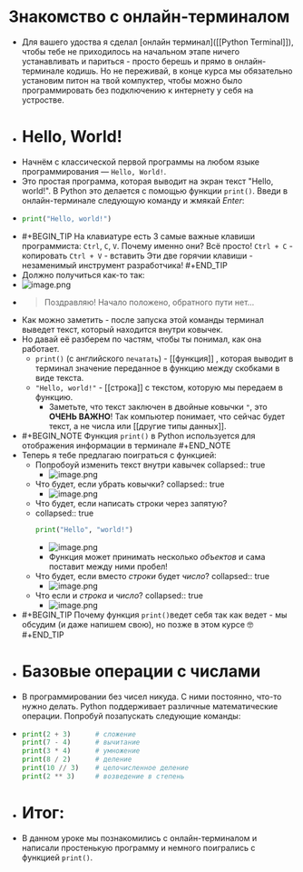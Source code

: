 # Знакомство с онлайн-терминалом
- Для вашего удоства я сделал [онлайн терминал]([[Python Terminal]]), чтобы тебе не приходилось на начальном этапе ничего устанавливать и париться - просто берешь и прямо в онлайн-терминале кодишь. Но не переживай, в конце курса мы обязательно установим питон на твой компуктер, чтобы можно было программировать без подключению к интернету у себя на устростве.
- # Hello, World!
- Начнём с классической первой программы на любом языке программирования — `Hello, World!`.
- Это простая программа, которая выводит на экран текст "Hello, world!". В Python это делается с помощью функции `print()`. Введи в онлайн-терминале следующую команду и жмякай *Enter*:
- ```python
  print("Hello, world!")
  ```
- #+BEGIN_TIP
  На клавиатуре есть 3 самые важные клавиши программиста: `Ctrl`, `C`, `V`. 
  Почему именно они? Всё просто!
  `Ctrl + C` - копировать
  `Ctrl + V` - вставить
  Эти две горячии клавиши - незаменимый инструмент разработчика!
  #+END_TIP
- Должно получиться как-то так:
- ![image.png](../assets/image_1730568413536_0.png)
- > Поздравляю! Начало положено, обратного пути нет...
- Как можно заметить - после запуска этой команды терминал выведет текст, который находится внутри ковычек.
- Но давай её разберем по частям, чтобы ты понимал, как она работает.
	- `print()` (с английского `печатать`) - [[функция]] , которая выводит в терминал значение переданное в функцию между скобками в виде текста.
	- `"Hello, world!"` - [[строка]] с текстом, которую мы передаем в функцию.
		- Заметьте, что текст заключен в двойные ковычки `"`, это **ОЧЕНЬ ВАЖНО**! Так компьютер понимает, что сейчас будет текст, а не числа или [[другие типы данных]].
- #+BEGIN_NOTE
  Функция `print()` в Python используется для отображения информации в терминале
  #+END_NOTE
- Теперь я тебе предлагаю поиграться с функцией:
	- Попробоуй изменить текст внутри кавычек
	  collapsed:: true
		- ![image.png](../assets/image_1730568456818_0.png)
	- Что будет, если убрать ковычки?
	  collapsed:: true
		- ![image.png](../assets/image_1730568466091_0.png)
	- Что будет, если написать строки через запятую?
	- collapsed:: true
	  ```python
	  print("Hello", "world!")
	  ```
		- ![image.png](../assets/image_1730568480581_0.png)
		- Функция может принимать несколько *объектов* и сама поставит между ними пробел!
	- Что будет, если вместо *строки* будет *число*?
	  collapsed:: true
		- ![image.png](../assets/image_1730568493718_0.png)
	- Что если и *строка* и *число*?
	  collapsed:: true
		- ![image.png](../assets/image_1730568510143_0.png)
- #+BEGIN_TIP
  Почему функция `print()`ведет себя так как ведет - мы обсудим  (и даже напишем свою), но позже в этом курсе 🤓
  #+END_TIP
- # Базовые операции с числами
- В программировании без чисел никуда. С ними постоянно, что-то нужно делать. Python поддерживает различные математические операции. Попробуй позапускать следующие команды:
- ```python
  print(2 + 3)      # сложение
  print(7 - 4)      # вычитание
  print(3 * 4)      # умножение
  print(8 / 2)      # деление
  print(10 // 3)    # целочисленное деление
  print(2 ** 3)     # возведение в степень
  ```
- # Итог:
- В данном уроке мы познакомились с онлайн-терминалом и написали простенькую программу и немного поигрались с функцией `print()`.